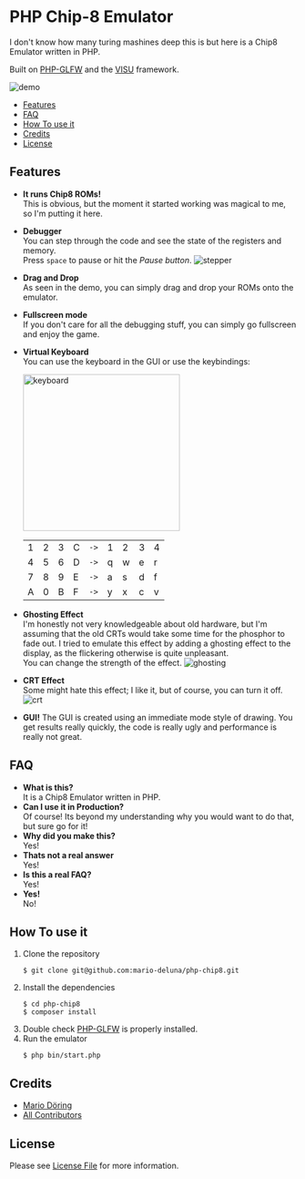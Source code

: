 # PHP Chip-8 Emulator

I don't know how many turing mashines deep this is but here is a Chip8 Emulator written in PHP. 

Built on [PHP-GLFW](http://github.com/mario-deluna/php-glfw) and the [VISU](https://github.com/phpgl/visu) framework.

![demo](https://github.com/mario-deluna/php-chip8/assets/956212/ae03baa0-8a00-4872-8131-39ca420a6310)

* [Features](#features)
* [FAQ](#faq)
* [How To use it ](#how-to-use-it)
* [Credits](#credits)
* [License](#license)

## Features

* **It runs Chip8 ROMs!**  
  This is obvious, but the moment it started working was magical to me, so I'm putting it here.
* **Debugger**  
  You can step through the code and see the state of the registers and memory.  
  Press `space` to pause or hit the _Pause button_.
  ![stepper](https://github.com/mario-deluna/php-chip8/assets/956212/dbcf3e7c-4652-4f5e-a05e-21e96745d978)
* **Drag and Drop**<br>As seen in the demo, you can simply drag and drop your ROMs onto the emulator.
* **Fullscreen mode**<br>
  If you don't care for all the debugging stuff, you can simply go fullscreen and enjoy the game.
* **Virtual Keyboard**  
  You can use the keyboard in the GUI or use the keybindings:

  <img width="275" alt="keyboard" src="https://github.com/mario-deluna/php-chip8/assets/956212/8dd18c0c-3c2b-4ba4-a21a-5da98386a54d">

  |   |   |   |   |    |   |   |   |   |
  |---|---|---|---|----|---|---|---|---|
  | 1 | 2 | 3 | C | `->` | 1 | 2 | 3 | 4 |
  | 4 | 5 | 6 | D | `->` | q | w | e | r |
  | 7 | 8 | 9 | E | `->` | a | s | d | f |
  | A | 0 | B | F | `->` | y | x | c | v |
* **Ghosting Effect**  
  I'm honestly not very knowledgeable about old hardware, but I'm assuming that the old CRTs would take some time for the phosphor to fade out. I tried to emulate this effect by adding a ghosting effect to the display, as the flickering otherwise is quite unpleasant.  
  You can change the strength of the effect.
  ![ghosting](https://github.com/mario-deluna/php-chip8/assets/956212/b0014e39-ed44-4bde-a6a1-2f314502a21c)

* **CRT Effect**  
  Some might hate this effect; I like it, but of course, you can turn it off.
  ![crt](https://github.com/mario-deluna/php-chip8/assets/956212/5d2c269c-55fd-481a-8699-0695c258b978)

* **GUI!**
  The GUI is created using an immediate mode style of drawing. You get results really quickly, the code is really ugly and performance is really not great. 

## FAQ
 
 * **What is this?**<br>
   It is a Chip8 Emulator written in PHP.
 * **Can I use it in Production?**<br>
   Of course! Its beyond my understanding why you would want to do that, but sure go for it!
 * **Why did you make this?**<br>
   Yes! 
 * **Thats not a real answer**<br>
   Yes! 
 * **Is this a real FAQ?**<br>
   Yes!
 * **Yes!**<br>
   No!

## How To use it 

1. Clone the repository<br>
   ```
   $ git clone git@github.com:mario-deluna/php-chip8.git
   ```
2. Install the dependencies<br>
   ```
   $ cd php-chip8
   $ composer install
   ```
3. Double check [PHP-GLFW](http://github.com/mario-deluna/php-glfw) is properly installed.
4. Run the emulator<br>
   ```
   $ php bin/start.php
   ```

## Credits

- [Mario Döring](https://github.com/mario-deluna)
- [All Contributors](https://github.com/mario-deluna/php-chip8/contributors)

## License

Please see [License File](https://github.com/mario-deluna/php-chip8/blob/master/LICENSE) for more information.
